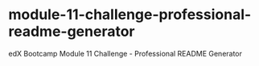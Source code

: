 # module-11-challenge-professional-readme-generator
edX Bootcamp Module 11 Challenge - Professional README Generator
